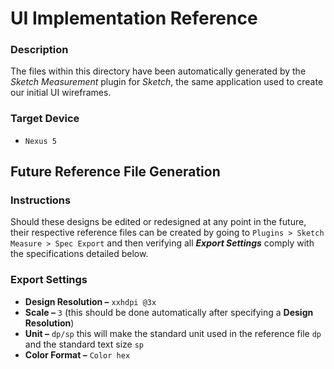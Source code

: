 # UI Implementation Reference

### Description
The files within this directory have been automatically generated by the _Sketch Measurement_ plugin for _Sketch_, the same application used to create our initial UI wireframes.

### Target Device
* `Nexus 5`


## Future Reference File Generation
### Instructions
Should these designs be edited or redesigned at any point in the future, their respective reference files can be created by going to `Plugins > Sketch Measure > Spec Export` and then verifying all **_Export Settings_** comply with the specifications detailed below.

### Export Settings
* **Design Resolution –** `xxhdpi @3x`
* **Scale –** `3` (this should be done automatically after specifying  a **Design Resolution**)
* **Unit –** `dp/sp` this will make the standard unit used in the reference file `dp` and the standard text size `sp`
* **Color Format –** `Color hex`
